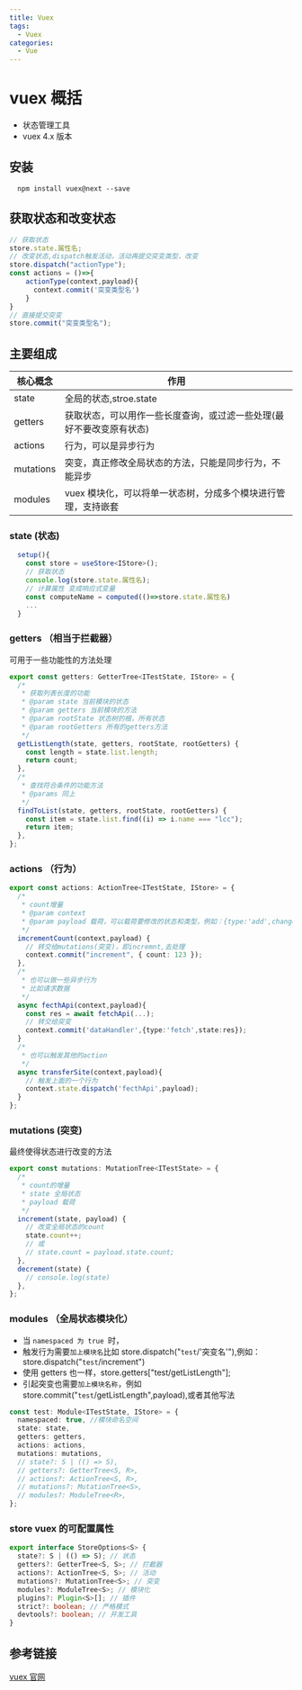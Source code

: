 ```yaml
---
title: Vuex
tags:
  - Vuex
categories:
  - Vue
---
```


# vuex 概括

- 状态管理工具
- vuex 4.x 版本

## 安装

```
  npm install vuex@next --save
```

## 获取状态和改变状态

```ts
// 获取状态
store.state.属性名;
// 改变状态,dispatch触发活动，活动再提交突变类型，改变
store.dispatch("actionType");
const actions = ()=>{
    actionType(context,payload){
      context.commit('突变类型名')
    }
}
// 直接提交突变
store.commit("突变类型名");
```

## 主要组成

| 核心概念  | 作用                                                                 |
| --------- | -------------------------------------------------------------------- |
| state     | 全局的状态,stroe.state                                               |
| getters   | 获取状态，可以用作一些长度查询，或过滤一些处理(最好不要改变原有状态) |
| actions   | 行为，可以是异步行为                                                 |
| mutations | 突变，真正修改全局状态的方法，只能是同步行为，不能异步               |
| modules   | vuex 模块化，可以将单一状态树，分成多个模块进行管理，支持嵌套        |

### state (状态)

```ts
  setup(){
    const store = useStore<IStore>();
    // 获取状态
    console.log(store.state.属性名);
    // 计算属性 变成响应式变量
    const computeName = computed(()=>store.state.属性名)
    ...
  }
```

### getters （相当于拦截器）

可用于一些功能性的方法处理

```ts
export const getters: GetterTree<ITestState, IStore> = {
  /*
   * 获取列表长度的功能
   * @param state 当前模块的状态
   * @param getters 当前模块的方法
   * @param rootState 状态树的根，所有状态
   * @param rootGetters 所有的getters方法
   */
  getListLength(state, getters, rootState, rootGetters) {
    const length = state.list.length;
    return count;
  },
  /*
   * 查找符合条件的功能方法
   * @params 同上
   */
  findToList(state, getters, rootState, rootGetters) {
    const item = state.list.find((i) => i.name === "lcc");
    return item;
  },
};
```

### actions （行为）

```ts
export const actions: ActionTree<ITestState, IStore> = {
  /*
   * count增量
   * @param context
   * @param payload 载荷，可以载荷要修改的状态和类型，例如：{type:'add',changeState:{...}}
   */
  imcrementCount(context,payload) {
    // 转交给mutations(突变)，即incremnt,去处理
    context.commit("increment", { count: 123 });
  },
  /*
   * 也可以做一些异步行为
   * 比如请求数据
   */
  async fecthApi(context,payload){
    const res = await fetchApi(...);
    // 转交给突变
    context.commit('dataHandler',{type:'fetch',state:res});
  }
  /*
   * 也可以触发其他的action
   */
  async transferSite(context,payload){
    // 触发上面的一个行为
    context.state.dispatch('fecthApi',payload);
  }
};
```

### mutations (突变)

最终使得状态进行改变的方法

```ts
export const mutations: MutationTree<ITestState> = {
  /*
   * count的增量
   * state 全局状态
   * payload 载荷
   */
  increment(state, payload) {
    // 改变全局状态的count
    state.count++;
    // 或
    // state.count = payload.state.count;
  },
  decrement(state) {
    // console.log(state)
  },
};
```

### modules （全局状态模块化）

- 当 `namespaced 为 true `时，
- 触发行为需要`加上模块名`比如 store.dispatch("`test`/'突变名'"),例如：store.dispatch("`test`/increment")
- 使用 getters 也一样，store.getters["test/getListLength"];
- 引起突变也需要`加上模块名称`，例如 store.commit("`test`/getListLength",payload),或者其他写法

```ts
const test: Module<ITestState, IStore> = {
  namespaced: true, //模块命名空间
  state: state,
  getters: getters,
  actions: actions,
  mutations: mutations,
  // state?: S | (() => S),
  // getters?: GetterTree<S, R>,
  // actions?: ActionTree<S, R>,
  // mutations?: MutationTree<S>,
  // modules?: ModuleTree<R>,
};
```

### store vuex 的可配置属性

```ts
export interface StoreOptions<S> {
  state?: S | (() => S); // 状态
  getters?: GetterTree<S, S>; // 拦截器
  actions?: ActionTree<S, S>; // 活动
  mutations?: MutationTree<S>; // 突变
  modules?: ModuleTree<S>; // 模块化
  plugins?: Plugin<S>[]; // 插件
  strict?: boolean; // 严格模式
  devtools?: boolean; // 开发工具
}
```

## 参考链接

[vuex 官网](https://vuex.vuejs.org/)

